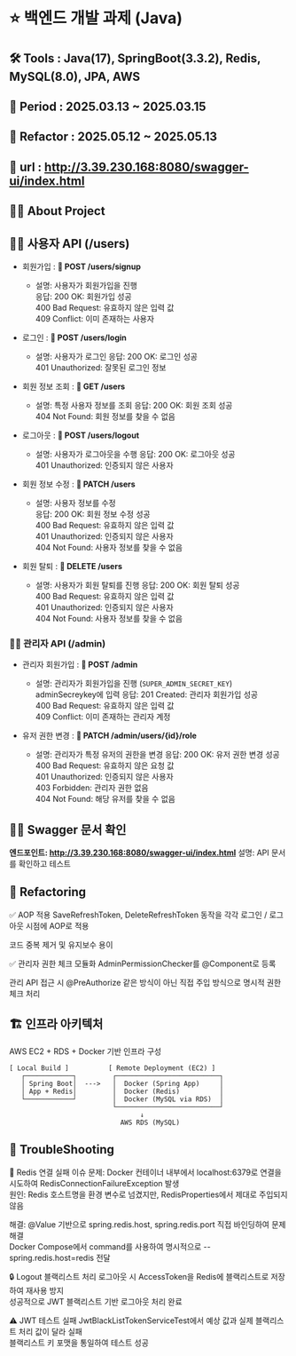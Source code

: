 # ⭐️ 백엔드 개발 과제 (Java)
## 🛠️ Tools : Java(17), SpringBoot(3.3.2), Redis, MySQL(8.0), JPA, AWS
## 🚩 Period : 2025.03.13 ~ 2025.03.15
## 🚩 Refactor : 2025.05.12 ~ 2025.05.13
## 🔗 url : <a-href>http://3.39.230.168:8080/swagger-ui/index.html</a-href>
## 👨‍💻 About Project

## 👨‍💻 사용자 API (/users)

- 회원가입 : **📌 POST /users/signup**  

    - 설명: 사용자가 회원가입을 진행  
      응답: 200 OK: 회원가입 성공  
      400 Bad Request: 유효하지 않은 입력 값  
      409 Conflict: 이미 존재하는 사용자

- 로그인 : **📌 POST /users/login**  

    - 설명: 사용자가 로그인 
      응답: 200 OK: 로그인 성공  
      401 Unauthorized: 잘못된 로그인 정보

- 회원 정보 조회 : **📌 GET /users**   

    - 설명: 특정 사용자 정보를 조회 
      응답: 200 OK: 회원 조회 성공  
      404 Not Found: 회원 정보를 찾을 수 없음

- 로그아웃 : **📌 POST /users/logout**  

    - 설명: 사용자가 로그아웃을 수행 
      응답: 200 OK: 로그아웃 성공  
      401 Unauthorized: 인증되지 않은 사용자

- 회원 정보 수정 : **📌 PATCH /users**  

    - 설명: 사용자 정보를 수정  
      응답: 200 OK: 회원 정보 수정 성공  
      400 Bad Request: 유효하지 않은 입력 값  
      401 Unauthorized: 인증되지 않은 사용자  
      404 Not Found: 사용자 정보를 찾을 수 없음

- 회원 탈퇴 : **📌 DELETE /users**  

    - 설명: 사용자가 회원 탈퇴를 진행
      응답: 200 OK: 회원 탈퇴 성공  
      400 Bad Request: 유효하지 않은 입력 값  
      401 Unauthorized: 인증되지 않은 사용자  
      404 Not Found: 사용자 정보를 찾을 수 없음

### 👨‍💻 관리자 API (/admin)

- 관리자 회원가입 : **📌 POST /admin**  

    - 설명: 관리자가 회원가입을 진행 (```SUPER_ADMIN_SECRET_KEY```) adminSecreykey에 입력
      응답: 201 Created: 관리자 회원가입 성공  
      400 Bad Request: 유효하지 않은 입력 값  
      409 Conflict: 이미 존재하는 관리자 계정

- 유저 권한 변경 : **📌 PATCH /admin/users/{id}/role**   

    - 설명: 관리자가 특정 유저의 권한을 변경
      응답: 200 OK: 유저 권한 변경 성공  
      400 Bad Request: 유효하지 않은 요청 값  
      401 Unauthorized: 인증되지 않은 사용자  
      403 Forbidden: 관리자 권한 없음  
      404 Not Found: 해당 유저를 찾을 수 없음

## 👨‍💻 Swagger 문서 확인  
**엔드포인트: <a-href>http://3.39.230.168:8080/swagger-ui/index.html</a-href>** 
설명: API 문서를 확인하고 테스트

## 🔁 Refactoring
✅ AOP 적용
SaveRefreshToken, DeleteRefreshToken 동작을 각각 로그인 / 로그아웃 시점에 AOP로 적용

코드 중복 제거 및 유지보수 용이

✅ 관리자 권한 체크 모듈화
AdminPermissionChecker를 @Component로 등록

관리 API 접근 시 @PreAuthorize 같은 방식이 아닌 직접 주입 방식으로 명시적 권한 체크 처리

## 🏗 인프라 아키텍처
AWS EC2 + RDS + Docker 기반 인프라 구성
```
[ Local Build ]          [ Remote Deployment (EC2) ]
   ┌────────────┐         ┌──────────────────────────┐
   │ Spring Boot│  --->   │  Docker (Spring App)     │
   │ App + Redis│         │  Docker (Redis)          │
   └────────────┘         │  Docker (MySQL via RDS)  │
                          └──────────────────────────┘
                                 ↓
                            AWS RDS (MySQL)

```

## 🧨 TroubleShooting
🔴 Redis 연결 실패 이슈
문제: Docker 컨테이너 내부에서 localhost:6379로 연결을 시도하여 RedisConnectionFailureException 발생  
원인: Redis 호스트명을 환경 변수로 넘겼지만, RedisProperties에서 제대로 주입되지 않음

해결:
@Value 기반으로 spring.redis.host, spring.redis.port 직접 바인딩하여 문제 해결  
Docker Compose에서 command를 사용하여 명시적으로 --spring.redis.host=redis 전달

🔒 Logout 블랙리스트 처리
로그아웃 시 AccessToken을 Redis에 블랙리스트로 저장하여 재사용 방지  
성공적으로 JWT 블랙리스트 기반 로그아웃 처리 완료

⚠️ JWT 테스트 실패
JwtBlackListTokenServiceTest에서 예상 값과 실제 블랙리스트 처리 값이 달라 실패  
블랙리스트 키 포맷을 통일하여 테스트 성공

  

